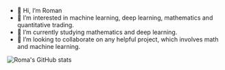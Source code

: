 - 👋 Hi, I’m Roman
- 👀 I’m interested in machine learning, deep learning, mathematics and quantitative trading. 
- 🌱 I’m currently studying mathematics and deep learning.
- 💞️ I’m looking to collaborate on any helpful project, which involves math and machine learning.

![Roma's GitHub stats](https://github-readme-stats.vercel.app/api?username=romanvoyt&show_icons=true&theme=default)

<!---
romanvoyt/romanvoyt is a ✨ special ✨ repository because its `README.md` (this file) appears on your GitHub profile.
You can click the Preview link to take a look at your changes.
--->
